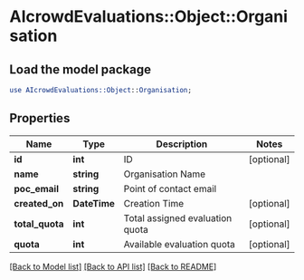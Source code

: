 # AIcrowdEvaluations::Object::Organisation

## Load the model package
```perl
use AIcrowdEvaluations::Object::Organisation;
```

## Properties
Name | Type | Description | Notes
------------ | ------------- | ------------- | -------------
**id** | **int** | ID | [optional] 
**name** | **string** | Organisation Name | 
**poc_email** | **string** | Point of contact email | 
**created_on** | **DateTime** | Creation Time | [optional] 
**total_quota** | **int** | Total assigned evaluation quota | [optional] 
**quota** | **int** | Available evaluation quota | [optional] 

[[Back to Model list]](../README.md#documentation-for-models) [[Back to API list]](../README.md#documentation-for-api-endpoints) [[Back to README]](../README.md)



